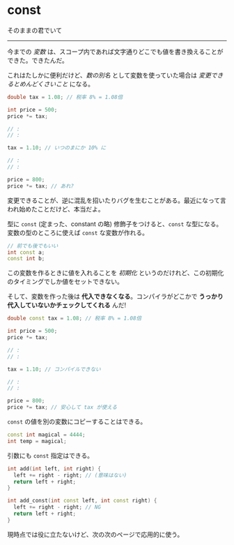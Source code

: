 # const

そのままの君でいて

---

今までの *変数* は、スコープ内であれば文字通りどこでも値を書き換えることができた。できたんだ。

これはたしかに便利だけど、*数の別名* として変数を使っていた場合は *変更できるとめんどくさいこと* になる。

```cpp
double tax = 1.08; // 税率 8% = 1.08倍

int price = 500;
price *= tax;

// :
// :

tax = 1.10; // いつのまにか 10% に

// :
// :

price = 800;
price *= tax; // あれ?
```

変更できることが、逆に混乱を招いたりバグを生むことがある。最近になって言われ始めたことだけど、本当だよ。

型に `const` (定まった、constant の略) 修飾子をつけると、`const` な型になる。変数の型のところに使えば `const` な変数が作れる。

```cpp
// 前でも後でもいい
int const a;
const int b;
```

この変数を作るときに値を入れることを *初期化* というのだけれど、この初期化のタイミングでしか値をセットできない。

そして、変数を作った後は **代入できなくなる**。コンパイラがどこかで **うっかり代入していないかチェックしてくれる** んだ!

```cpp
double const tax = 1.08; // 税率 8% = 1.08倍

int price = 500;
price *= tax;

// :
// :

tax = 1.10; // コンパイルできない

// :
// :

price = 800;
price *= tax; // 安心して tax が使える
```

`const` の値を別の変数にコピーすることはできる。

```cpp
const int magical = 4444;
int temp = magical;
```

引数にも `const` 指定はできる。

```cpp
int add(int left, int right) {
  left += right - right; // (意味はない)
  return left + right;
}

int add_const(int const left, int const right) {
  left += right - right; // NG
  return left + right;
}
```

現時点では役に立たないけど、次の次のページで応用的に使う。
